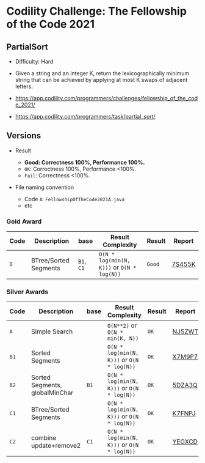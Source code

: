# Codility Challenge: The Fellowship of the Code 2021

## PartialSort

- Difficulty: Hard
- Given a string and an integer K, return the lexicographically minimum string that can be achieved by applying at most K swaps of adjacent letters.

- <https://app.codility.com/programmers/challenges/fellowship_of_the_code_2021/>
- <https://app.codility.com/programmers/task/partial_sort/>

## Versions

- Result
  - **Good: Correctness 100%, Performance 100%.**
  - `OK`: Correctness 100%, Performance <100%.
  - `Fail`: Correctness <100%.
- File naming convention

  - Code `A`: `FellowshipOfTheCode2021A.java`
  - etc

### Gold Award

| Code | Description           | base       | Result Complexity                          | Result | Report                                                                            |
| ---- | --------------------- | ---------- | ------------------------------------------ | ------ | --------------------------------------------------------------------------------- |
| `D`  | BTree/Sorted Segments | `B1`, `C1` | `O(N * log(min(N, K)))` or `O(N * log(N))` | `Good` | [7S455K](https://app.codility.com/cert/view/cert7S455K-BW5AM4QP597S83WT/details/) |

### Silver Awards

| Code | Description                    | base | Result Complexity                          | Result | Report                                                                            |
| ---- | ------------------------------ | ---- | ------------------------------------------ | ------ | --------------------------------------------------------------------------------- |
| `A`  | Simple Search                  |      | `O(N**2)` or `O(N * min(K, N))`            | `OK`   | [NJ5ZWT](https://app.codility.com/cert/view/certNJ5ZWT-XZA8ZWA4U88PYFTN/details/) |
| `B1` | Sorted Segments                |      | `O(N * log(min(N, K)))` or `O(N * log(N))` | `OK`   | [X7M9P7](https://app.codility.com/cert/view/certX7M9P7-VTXZPEEZJ9HFYWA2/details/) |
| `B2` | Sorted Segments, globalMinChar | `B1` | `O(N * log(min(N, K)))` or `O(N * log(N))` | `OK`   | [5DZA3Q](https://app.codility.com/cert/view/cert5DZA3Q-2VZMDTXX9JNP3RKS/details/) |
| `C1` | BTree/Sorted Segments          |      | `O(N * log(min(N, K)))` or `O(N * log(N))` | `OK`   | [K7FNPJ](https://app.codility.com/cert/view/certK7FNPJ-EXEGUPM28384A8XK/details/) |
| `C2` | combine update+remove2         | `C1` | `O(N * log(min(N, K)))` or `O(N * log(N))` | `OK`   | [YEGXCD](https://app.codility.com/cert/view/certYEGXCD-KFGTQ2KHF2HFC8K7/details/) |
